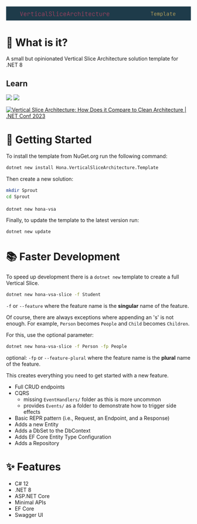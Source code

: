 [![VerticalSliceArchitecture Template Banner](https://raw.githubusercontent.com/Hona/VerticalSliceArchitecture/main/docs/banner.png)](https://github.com/Hona/VerticalSliceArchitecture)

# 🤔 What is it?

A small but opinionated Vertical Slice Architecture solution template for .NET 8

## Learn

[![](https://img.shields.io/badge/watch%20the%20video-FF0000?style=for-the-badge&logo=youtube)](https://www.youtube.com/watch?v=T-EwN9UqRwE) [![](https://img.shields.io/badge/Read%20the%20Blog-06D6A0?style=for-the-badge&logo=rss&logoColor=fff)](http://lukeparker.dev/blog/vertical-slice-architecture-quick-start)

[![Vertical Slice Architecture: How Does it Compare to Clean Architecture | .NET Conf 2023](https://i3.ytimg.com/vi/T-EwN9UqRwE/maxresdefault.jpg)
](https://www.youtube.com/watch?v=T-EwN9UqRwE)

# 🎉 Getting Started

To install the template from NuGet.org run the following command:

```bash
dotnet new install Hona.VerticalSliceArchitecture.Template
```

Then create a new solution:

```bash
mkdir Sprout
cd Sprout

dotnet new hona-vsa
```

Finally, to update the template to the latest version run:

```bash
dotnet new update
```

# 📚 Faster Development

To speed up development there is a `dotnet new` template to create a full Vertical Slice.

```bash
dotnet new hona-vsa-slice -f Student
```
`-f` or `--feature` where the feature name is the **singular** name of the feature.

Of course, there are always exceptions where appending an 's' is not enough. For example, `Person` becomes `People` and `Child` becomes `Children`.

For this, use the optional parameter:

```bash
dotnet new hona-vsa-slice -f Person -fp People
```

optional: `-fp` or `--feature-plural` where the feature name is the **plural** name of the feature.

This creates everything you need to get started with a new feature.

- Full CRUD endpoints
- CQRS 
    - missing `EventHandlers/` folder as this is more uncommon
    - provides `Events/` as a folder to demonstrate how to trigger side effects
- Basic REPR pattern (i.e., Request, an Endpoint, and a Response)
- Adds a new Entity
- Adds a DbSet to the DbContext
- Adds EF Core Entity Type Configuration
- Adds a Repository

# ✨ Features

- C# 12
- .NET 8
- ASP.NET Core
- Minimal APIs
- EF Core
- Swagger UI
